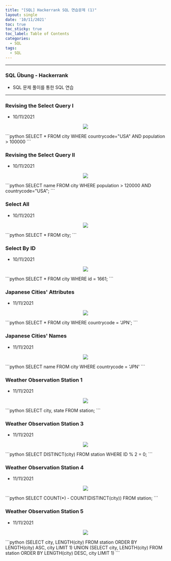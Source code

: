 ```yaml
---
title: "[SQL] Hackerrank SQL 연습문제 (1)"
layout: single
date: '10/11/2021'
toc: true
toc_sticky: true
toc_label: Table of Contents
categories:
  - SQL
tags:
  - SQL
---
```


---
### SQL Übung - Hackerrank
* SQL 문제 풀이를 통한 SQL 연습

---

### Revising the Select Query I
* 10/11/2021
<p align="center">
    <img src="/img/data_engineering/sql/hackerrank_sql1.png" align="center">
</p>
```python
SELECT *
FROM city
WHERE countrycode="USA"
AND population > 100000
```

### Revising the Select Query II
* 10/11/2021
<p align="center">
    <img src="/img/data_engineering/sql/hackerrank_sql2.png" align="center">
</p>
```python
SELECT name
FROM city
WHERE population > 120000
AND countrycode="USA";
```

### Select All
* 10/11/2021
<p align="center">
    <img src="/img/data_engineering/sql/hackerrank_sql3.png" align="center">
</p>
```python
SELECT *
FROM city;
```

### Select By ID
* 10/11/2021
<p align="center">
    <img src="/img/data_engineering/sql/hackerrank_sql4.png" align="center">
</p>
```python
SELECT *
FROM city
WHERE id = 1661;
```

### Japanese Cities' Attributes
* 11/11/2021
<p align="center">
    <img src="/img/data_engineering/sql/hackerrank_sql5.png" align="center">
</p>
```python
SELECT *
FROM city
WHERE countrycode = 'JPN';
```

### Japanese Cities' Names
* 11/11/2021
<p align="center">
    <img src="/img/data_engineering/sql/hackerrank_sql6.png" align="center">
</p>
```python
SELECT name
FROM city
WHERE countrycode = 'JPN'
```



### Weather Observation Station 1
* 11/11/2021
<p align="center">
    <img src="/img/data_engineering/sql/hackerrank_sql7.png" align="center">
</p>
```python
SELECT city, state
FROM station;
```

### Weather Observation Station 3
* 11/11/2021
<p align="center">
    <img src="/img/data_engineering/sql/hackerrank_sql8.png" align="center">
</p>
```python
SELECT DISTINCT(city)
FROM station
WHERE ID % 2 = 0;
```

### Weather Observation Station 4
* 11/11/2021
<p align="center">
    <img src="/img/data_engineering/sql/hackerrank_sql9.png" align="center">
</p>
```python
SELECT COUNT(*) - COUNT(DISTINCT(city))
FROM station;
```

### Weather Observation Station 5
* 11/11/2021
<p align="center">
    <img src="/img/data_engineering/sql/hackerrank_sql10.png" align="center">
</p>
```python
(SELECT city, LENGTH(city)
FROM station
ORDER BY LENGTH(city) ASC, city
LIMIT 1)
UNION
(SELECT city, LENGTH(city)
FROM station
ORDER BY LENGTH(city) DESC, city
LIMIT 1)
```